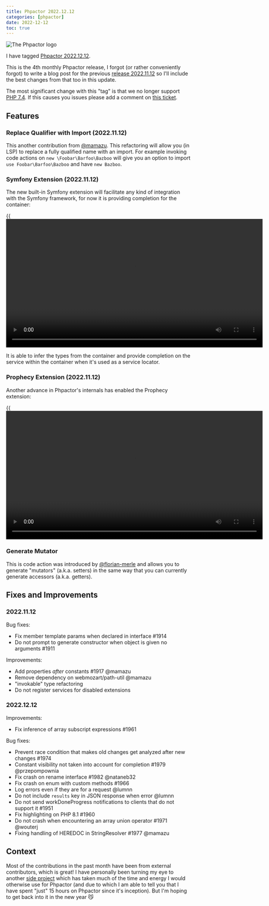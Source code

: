 ```yaml
--- 
title: Phpactor 2022.12.12
categories: [phpactor]
date: 2022-12-12
toc: true
---
```


![The Phpactor logo](/images/2022-12-12/phpactor.png)

I have tagged [Phpactor 2022.12.12](https://github.com/phpactor/phpactor/releases/tag/2022.12.12).

This is the 4th monthly Phpactor release, I forgot (or rather conveniently
forgot) to write a blog post for the previous [release
2022.11.12](https://github.com/phpactor/phpactor/releases/tag/2022.11.12) so
I'll include the best changes from that too in this update.

The most significant change with this "tag" is that we no longer support [PHP
7.4](https://github.com/phpactor/phpactor/issues/1956). If this causes you
issues please add a comment on [this ticket](https://github.com/phpactor/phpactor/issues/1956).

Features
--------

### Replace Qualifier with Import (2022.11.12)

This another contribution from [@mamazu](https://github.com/mamazu). This
refactoring will allow you (in LSP) to replace a fully qualified name with an
import. For example invoking code actions on `new \Foobar\Barfoo\Bazboo` will
give you an option to import `use Foobar\Barfoo\Bazboo` and have `new Bazboo`.

### Symfony Extension (2022.11.12)

The new built-in Symfony extension will facilitate any kind of integration
with the Symfony framework, for now it is providing completion for the
container:

{{<video src="https://video.twimg.com/tweet_video/FfNMgKjXoAEqiLO.mp4"
caption="Symfony Extension" width="700">}}

It is able to infer the types from the container and provide completion on the
service within the container when it's used as a service locator.

### Prophecy Extension (2022.11.12)

Another advance in Phpactor's internals has enabled the Prophecy extension:

{{<video src="https://video.twimg.com/tweet_video/FftAaM5WIAI1jUu.mp4"
caption="Prophecy Extension" width="700">}}

### Generate Mutator

This is code action was introduced by
[@florian-merle](https://github.com/florian-merle) and allows you to generate
"mutators" (a.k.a. setters) in the same way that you can currently generate
accessors (a.k.a. getters).

Fixes and Improvements
----------------------

### 2022.11.12

Bug fixes:

  - Fix member template params when declared in interface #1914
  - Do not prompt to generate constructor when object is given no arguments #1911

Improvements:

  - Add properties _after_ constants #1917 @mamazu
  - Remove dependency on webmozart/path-util @mamazu
  - "invokable" type refactoring
  - Do not register services for disabled extensions

### 2022.12.12

Improvements:

  - Fix inference of array subscript expressions #1961

Bug fixes:

  - Prevent race condition that makes old changes get analyzed after new changes #1974
  - Constant visibility not taken into account for completion #1979 @przepompownia
  - Fix crash on rename interface #1982 @nataneb32
  - Fix crash on enum with custom methods #1966
  - Log errors even if they are for a request @lumnn
  - Do not include `results` key in JSON response when error @lumnn
  - Do not send workDoneProgress notifications to clients that do not
    support it #1951
  - Fix highlighting on PHP 8.1 #1960
  - Do not crash when encountering an array union operator #1971 @wouterj
  - Fixing handling of HEREDOC in StringResolver #1977 @mamazu

Context
-------

Most of the contributions in the past month have been from external
contributors, which is great! I have personally been turning my eye to another
[side project](https://github.com/dantleech/pttlog) which has taken much of
the time and energy I would otherwise use for Phpactor (and due to which I am
able to tell you that I have spent "just" 15 hours on Phpactor since it's
inception). But I'm hoping to get back into it in the new year 😼
